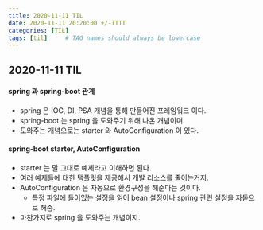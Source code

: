 ```yaml
---
title: 2020-11-11 TIL
date: 2020-11-11 20:20:00 +/-TTTT
categories: [TIL]
tags: [til]     # TAG names should always be lowercase
---
```

 
## 2020-11-11 TIL 


#### spring 과 spring-boot 관계
- spring 은 IOC, DI, PSA 개념을 통해 만들어진 프레임워크 이다.
- spring-boot 는 spring 을 도와주기 위해 나온 개념이며.
- 도와주는 개념으로는 starter 와 AutoConfiguration 이 있다.

#### spring-boot starter, AutoConfiguration
- starter 는 말 그대로 예제라고 이해하면 된다.
- 여러 예제들에 대한 탬플릿을 제공해서 개발 리소스를 줄이는거지.
- AutoConfiguration 은 자동으로 환경구성을 해준다는 것이다.
    - 특정 파일에 들어있는 설정을 읽어 bean 설정이나 spring 관련 설정을 자돋으로 해줌.
- 마찬가지로 spring 을 도와주는 개념이지.
 